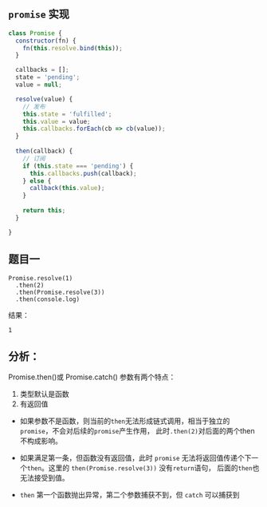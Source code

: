 ## `promise` 实现
```js
class Promise {
  constructor(fn) {
    fn(this.resolve.bind(this));
  }

  callbacks = [];
  state = 'pending';
  value = null;

  resolve(value) {
    // 发布
    this.state = 'fulfilled';
    this.value = value;
    this.callbacks.forEach(cb => cb(value));
  }
  
  then(callback) {
    // 订阅
    if (this.state === 'pending') {
      this.callbacks.push(callback);
    } else {
      callback(this.value);
    }
    
    return this;
  }

}
```

## 题目一

```
Promise.resolve(1)
  .then(2)
  .then(Promise.resolve(3))
  .then(console.log)
```
结果：
```
1
```

## 分析：
Promise.then()或 Promise.catch() 参数有两个特点：
1. 类型默认是函数
2. 有返回值

* 如果参数不是函数，则当前的`then`无法形成链式调用，相当于独立的`promise`，不会对后续的`promise`产生作用，
此时`.then(2)`对后面的两个then不构成影响。

* 如果满足第一条，但函数没有返回值，此时 `promise` 无法将返回值传递个下一个`then`。这里的 `then(Promise.resolve(3))` 没有`return`语句，
后面的`then`也无法接受到值。

* `then` 第一个函数抛出异常，第二个参数捕获不到，但 `catch` 可以捕获到
